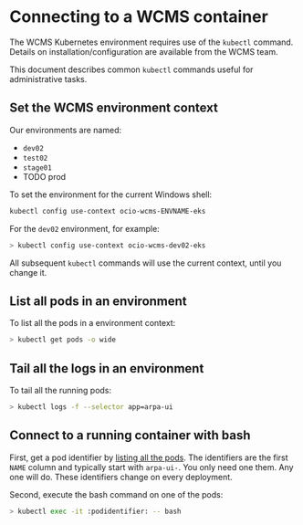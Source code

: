 # Connecting to a WCMS container

The WCMS Kubernetes environment requires use of the `kubectl` command. Details on installation/configuration are available from the WCMS team.

This document describes common `kubectl` commands useful for administrative tasks.

## Set the WCMS environment context

Our environments are named:

- `dev02`
- `test02`
- `stage01`
- TODO prod

To set the environment for the current Windows shell:

```sh
kubectl config use-context ocio-wcms-ENVNAME-eks
```

For the `dev02` environment, for example:

```sh
> kubectl config use-context ocio-wcms-dev02-eks
```

All subsequent `kubectl` commands will use the current context, until you change it.

## List all pods in an environment

To list all the pods in a environment context:

```sh
> kubectl get pods -o wide
```

## Tail all the logs in an environment

To tail all the running pods:

```sh
> kubectl logs -f --selector app=arpa-ui
```

## Connect to a running container with bash

First, get a pod identifier by [listing all the pods](#list-all-pods-in-an-environment). The identifiers
are the first `NAME` column and typically start with `arpa-ui-`. You only need one them. Any one will do.
These identifiers change on every deployment.

Second, execute the bash command on one of the pods:

```sh
> kubectl exec -it :podidentifier: -- bash
```
